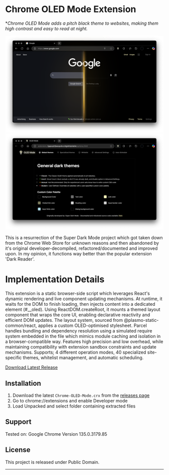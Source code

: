 # Chrome OLED Mode Extension
**Chrome OLED Mode adds a pitch black theme to websites, making them high contrast and easy to read at night.*

![Chrome-OLED-Mode Logo](demo1.png)
![Chrome-OLED-Mode Logo](demo2.png)

This is a resurrection of the Super Dark Mode project which got taken down from the Chrome Web Store for unknown reasons and then abandoned by it's original developer-decompiled, refactored/documented and improved upon. In my opinion, it functions way better than the popular extension 'Dark Reader'.

# Implementation Details
This extension is a static browser-side script which leverages React's dynamic rendering and live component updating mechanisms. At runtime, it waits for the DOM to finish loading, then injects content into a dedicated element (#__oled). Using ReactDOM.createRoot, it mounts a themed layout component that wraps the core UI, enabling declarative reactivity and efficient DOM updates. The layout system, sourced from @plasmo-static-common/react, applies a custom OLED-optimised stylesheet. Parcel handles bundling and dependency resolution using a simulated require system embedded in the file which mimics module caching and isolation in a browser-compatible way. Features high precision and low overhead, while maintaining compatibility with extension sandbox constraints and update mechanisms. Supports; 4 different operation modes, 40 specialized site-specific themes, whitelist management, and automatic scheduling.


[Download Latest Release](https://github.com/FreelanceProgrammingServices/Chrome-OLED-Mode/releases/latest)

</div>

## Installation

1. Download the latest `Chrome-OLED-Mode.crx` from the [releases page](https://github.com/yourusername/Chrome-OLED-Mode/releases/latest) 
2. Go to chrome://extensions and enable Developer mode 
3. Load Unpacked and select folder containing extracted files

## Support
Tested on:
 Google Chrome Version 135.0.3179.85


## License

This project is released under Public Domain.

---

</div>
